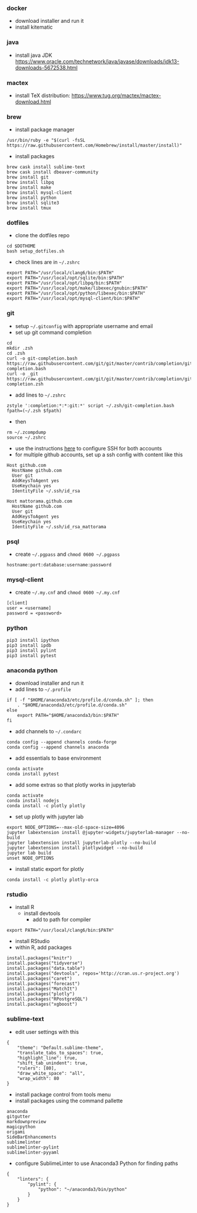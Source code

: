 
### docker

* download installer and run it
* install kitematic

### java

* install java JDK
https://www.oracle.com/technetwork/java/javase/downloads/jdk13-downloads-5672538.html

### mactex

* install TeX distribution:
https://www.tug.org/mactex/mactex-download.html

### brew

* install package manager

```
/usr/bin/ruby -e "$(curl -fsSL https://raw.githubusercontent.com/Homebrew/install/master/install)"
```

* install packages

```
brew cask install sublime-text
brew cask install dbeaver-community
brew install git
brew install libpq
brew install make
brew install mysql-client
brew install python
brew install sqlite3
brew install tmux
```

### dotfiles

* clone the dotfiles repo

```
cd $DOTHOME
bash setup_dotfiles.sh
```

* check lines are in `~/.zshrc`

```
export PATH="/usr/local/clang6/bin:$PATH"
export PATH="/usr/local/opt/sqlite/bin:$PATH"
export PATH="/usr/local/opt/libpq/bin:$PATH"
export PATH="/usr/local/opt/make/libexec/gnubin:$PATH"
export PATH="/usr/local/opt/python/libexec/bin:$PATH"
export PATH="/usr/local/opt/mysql-client/bin:$PATH"
```

### git

* setup `~/.gitconfig` with appropriate username and email
* set up git command completion

```
cd
mkdir .zsh
cd .zsh
curl -o git-completion.bash https://raw.githubusercontent.com/git/git/master/contrib/completion/git-completion.bash
curl -o _git https://raw.githubusercontent.com/git/git/master/contrib/completion/git-completion.zsh
```

* add lines to `~/.zshrc`

```
zstyle ':completion:*:*:git:*' script ~/.zsh/git-completion.bash
fpath=(~/.zsh $fpath)
```

* then

```
rm ~/.zcompdump
source ~/.zshrc
```

* use the instructions [here](https://mattorama.github.io/vernix/git/2016/06/23/two-github-accounts.html) to configure SSH for both accounts
* for multiple github accounts, set up a ssh config with content like this

```
Host github.com
  HostName github.com
  User git
  AddKeysToAgent yes
  UseKeychain yes
  IdentityFile ~/.ssh/id_rsa

Host mattorama.github.com
  HostName github.com
  User git
  AddKeysToAgent yes
  UseKeychain yes
  IdentityFile ~/.ssh/id_rsa_mattorama
```

### psql

* create `~/.pgpass` and `chmod 0600 ~/.pgpass`

```
hostname:port:database:username:password
```

### mysql-client

* create `~/.my.cnf` and `chmod 0600 ~/.my.cnf`

```
[client]
user = <username]
password = <password>
```

### python

```
pip3 install ipython
pip3 install ipdb
pip3 install pylint
pip3 install pytest
```

### anaconda python

* download installer and run it
* add lines to `~/.profile`

```
if [ -f "$HOME/anaconda3/etc/profile.d/conda.sh" ]; then
    . "$HOME/anaconda3/etc/profile.d/conda.sh"
else
    export PATH="$HOME/anaconda3/bin:$PATH"
fi
```

* add channels to `~/.condarc`

```
conda config --append channels conda-forge
conda config --append channels anaconda
```

* add essentials to base environment

```
conda activate
conda install pytest
```

* add some extras so that plotly works in jupyterlab

```
conda activate
conda install nodejs
conda install -c plotly plotly
```

* set up plotly with jupyter lab

```
export NODE_OPTIONS=--max-old-space-size=4096
jupyter labextension install @jupyter-widgets/jupyterlab-manager --no-build
jupyter labextension install jupyterlab-plotly --no-build
jupyter labextension install plotlywidget --no-build
jupyter lab build
unset NODE_OPTIONS
```

* install static export for plotly

```
conda install -c plotly plotly-orca
```

### rstudio

* install R
  * install devtools
    * add to path for compiler

```
export PATH="/usr/local/clang6/bin:$PATH"
```

* install RStudio
* within R, add packages

```
install.packages("knitr")
install.packages("tidyverse")
install.packages("data.table")
install.packages("devtools", repos='http://cran.us.r-project.org')
install.packages("caret")
install.packages("forecast")
install.packages("MatchIt")
install.packages("plotly")
install.packages("RPostgreSQL")
install.packages("xgboost")
```

### sublime-text

* edit user settings with this

```
{
    "theme": "Default.sublime-theme",
    "translate_tabs_to_spaces": true,
    "highlight_line": true,
    "shift_tab_unindent": true,
    "rulers": [80],
    "draw_white_space": "all",
    "wrap_width": 80
}
```

* install package control from tools menu
* install packages using the command pallette

```
anaconda
gitgutter
markdownpreview
magicpython
origami
SideBarEnhancements
sublimelinter
sublimelinter-pylint
sublimelinter-pyyaml
```

* configure SublimeLinter to use Anaconda3 Python for finding paths

```
{
    "linters": {
        "pylint": {
            "python": "~/anaconda3/bin/python"
        }
    }
}
```